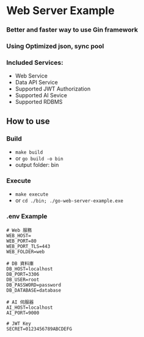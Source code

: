 # Web Server Example

### Better and faster way to use Gin framework
### Using Optimized json, sync pool

### Included Services:
- Web Service
- Data API Service
- Supported JWT Authorization
- Supported AI Sevice
- Supported RDBMS

## How to use
### Build
- `make build`
- or `go build -o bin`
- output folder: bin

### Execute
- `make execute`
- or `cd ./bin; ./go-web-server-example.exe`

### .env Example
```env
# Web 服務
WEB_HOST=
WEB_PORT=80
WEB_PORT_TLS=443
WEB_FOLDER=web

# DB 資料庫
DB_HOST=localhost
DB_PORT=3306
DB_USER=root
DB_PASSWORD=password
DB_DATABASE=database

# AI 伺服器
AI_HOST=localhost
AI_PORT=9000

# JWT Key
SECRET=0123456789ABCDEFG
```